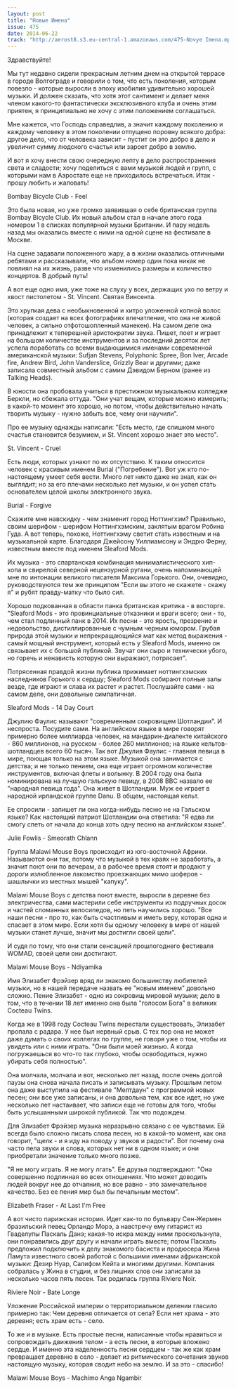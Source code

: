 ```yaml
---
layout: post
title: "Новые Имена"
issue: 475
date: 2014-06-22
track: "http://aerost8.s3.eu-central-1.amazonaws.com/475-Novye Imena.mp3"
---
```


Здравствуйте!

Мы тут недавно сидели прекрасным летним днем на открытой террасе в городе Волгограде и говорили о том, что есть поколения, которым повезло - которые выросли в эпоху изобилия удивительно хорошей музыки. И должен сказать, что хотя этот сантимент и делает меня членом какого-то фантастически эксклюзивного клуба и очень этим приятен, я принципиально не хочу с этим положением соглашаться.

Мне кажется, что Господь справедлив, а значит каждому поколению и каждому человеку в этом поколении отпущено поровну всякого добра: другое дело, что от человека зависит - пустит он это добро в дело и увеличит сумму людского счастья или зароет добро в землю.

И вот я хочу внести свою очередную лепту в дело распространения света и сладости; хочу поделиться с вами музыкой людей и групп, с которыми нам в Аэростате еще не приходилось встречаться. Итак - прошу любить и жаловать!

Bombay Bicycle Club - Feel

Это была новая, но уже громко заявившая о себе британская группа Bombay Bicycle Club. Их новый альбом стал в начале этого года номером 1 в списках популярной музыки Британии. И пару недель назад мы оказались вместе с ними на одной сцене на фестивале в Москве.

На сцене задавали положенного жару, а в жизни оказались отличными ребятами и рассказывали, что альбом номер один пока никак не повлиял на их жизнь, разве что изменились размеры и количество концертов. В добрый путь!

А вот еще одно имя, уже тоже на слуху у всех, держащих ухо по ветру и хвост пистолетом - St. Vincent. Святая Винсента.

Это хрупкая дева с необыкновенной и хитро уложенной копной волос (которая создает на всех фотографиях впечатление, что она не живой человек, а сильно отфотошопленный манекен). На самом деле она принадлежит к теперешней аристократии звука. Пишет, поет и играет на большом количестве инструментов и за последний десяток лет успела поработать со всеми выдающимися именами современной американской музыки: Sufjan Stevens, Polyphonic Spree, Bon Iver, Arcade fire, Andrew Bird, John Vanderslice, Grizzly Bear и другими; даже записала совместный альбом с самим Дэвидом Берном (ранее из Talking Heads).

В юности она пробовала учиться в престижном музыкальном колледже Беркли, но сбежала оттуда. "Они учат вещам, которые можно измерить; в какой-то момент это хорошо, но потом, чтобы действительно начать творить музыку - нужно забыть все, чему они научили".

Про ее музыку однажды написали: "Есть место, где слишком много счастья становится безумием, и St. Vincent хорошо знает это место".

St. Vincent - Cruel

Есть люди, которых узнают по их отсутствию. К таким относится человек с красивым именем Burial ("Погребение"). Вот уж кто по-настоящему умеет себя вести. Много лет никто даже не знал, как он выглядит; но за его плечами несколько лет музыки, и он успел стать основателем целой школы электронного звука.

Burial - Forgive

Скажите мне навскидку - чем знаменит город Ноттингхэм? Правильно, своим шерифом - шерифом Ноттингхэмским, заклятым врагом Робина Гуда. А вот теперь, похоже, Ноттингхэму светит стать известным и на музыкальной карте. Благодаря Джейсону Уиллиамсону и Эндрю Ферну, известным вместе под именем Sleaford Mods.

Их музыка - это спартанская комбинация минималистического хип-хопа и свирепой северной нецензурной ругани, очень напоминающей мне по интонации великого писателя Максима Горького. Они, очевидно, руководствуются тем же принципом "Если вы этого не скажете - скажу я" и рубят правду-матку что было сил.

Хорошо подкованная в области панка британская критика - в восторге. "Sleaford Mods - это провинциальные отказники и враги всего; они - то, чем стал подлинный панк в 2014. Их песни - это ярость, презрение и недовольство, дистиллированные с чумным черным юмором. Грубая природа этой музыки и непрекращающийся мат как метод выражения - самый мощный инструмент, который есть у Sleaford Mods, именно он связывает их с большой публикой. Звучат они сыро и технически убого, но горечь и ненависть которую они выражают, потрясает".

Потрясенная правдой жизни публика прижимает ноттингхэмских наследников Горького к сердцу; Sleaford Mods собирают полные залы везде, где играют и слава их растет и растет. Послушайте сами - на самом деле, они довольные симпатичная.

Sleaford Mods - 14 Day Court

Джулию Фаулис называют "современным сокровищем Шотландии". И неспроста. Посудите сами. На английском языке в мире говорят примерно более миллиарда человек, на мандарин-диалекте китайского - 860 миллионов, на русском - более 260 миллионов; на языке кельтов-шотландцев всего 60 тысяч. Так вот Джулия Фаулис - главная певица в мире, поющая только на этом языке. Музыкой она занимается с детства; и не только пением, она еще играет огромном количестве инструментов, включая флеты и волынку. В 2004 году она была номинирована на лучшую гэльскую певицу, в 2008 BBC назвало ее "народная певица года". Она живет в Шотландии. Муж ее играет в народной ирландской группе Danu. В общем, настоящая кельт.

Ее спросили - запишет ли она когда-нибудь песню не на Гэльском языке? Как настоящий патриот Шотландии она ответила: "Я едва ли смогу спеть от начала до конца хоть одну песню на английском языке".

Julie Fowlis - Smeorath Chlann

Группа Malawi Mouse Boys происходит из юго-восточной Африки. Называются они так, потому что музыкой в тех краях не заработать, а значит поют они по вечерам, а в рабочее время стоят и продают у дороги излюбленное лакомство проезжающих мимо шоферов - шашлычки из местных мышей "капуку".

Malawi Mouse Boys с детства поют вместе, выросли в деревне без электричества, сами мастерили себе инструменты из подручных досок и частей сломанных велосипедов, но петь научились хорошо. "Все наши песни - про то, как быть счастливым и иметь веру, которая одна и спасает в этом мире. Если хотя бы одному человеку в мире от нашей музыки станет лучше, значит мы достигли своей цели".

И судя по тому, что они стали сенсацией прошлогоднего фестиваля WOMAD, своей цели они достигают.

Malawi Mouse Boys - Ndiyamika

Имя Элизабет Фрэйзер вряд ли знакомо большинству любителей музыки, но в нашей передаче назвать ее "новым именем" довольно сложно. Пение Элизабет - одно из сокровищ мировой музыки; дело в том, что в течении 18 лет именно она была "голосом Бога" в великих Cocteau Twins.

Когда же в 1998 году Cocteau Twins перестали существовать, Элизабет пропала с радара. У нее был нервный срыв. С тех пор она не может даже думать о своих коллегах по группе, не говоря уже о том, чтобы их увидеть или с ними играть. "Они были моей жизнью. А когда погружаешься во что-то так глубоко, чтобы освободиться, нужно убирать себя полностью".

Она молчала, молчала и вот, несколько лет назад, после очень долгой паузы она снова начала писать и записывать музыку. Прошлым летом она даже выступила на фестивале "Мелтдаун" с программой новых песен; они все уже записаны, и она довольна тем, как все идет, но уже несколько лет настаивает, что записи еще не готовы для того, чтобы быть услышанными широкой публикой. Так что подождем.

Для Элизабет Фрэйзер музыка неразрывно связано с ее чувствами. Ей всегда было сложно писать слова песен, но в какой-то момент, как она говорит, "щелк - и я иду на поводу у звуков и радости". Вот почему она часто пела звуки и слова, которых нет ни в одном языке; и они приобретали значение только много позже.

"Я не могу играть. Я не могу лгать". Ее друзья подтверждают: "Она совершенно подлинная во всех отношениях. Что может доводить людей вокруг нее до отчаяния, но все равно - это замечательное качество. Без ее пения мир был бы печальным местом".

Elizabeth Fraser - At Last I'm Free

А вот чисто парижская история. Идет как-то по бульвару Сен-Жермен бразильский певец Орландо Морэ, а навстречу ему гитарист из Гваделупы Паскаль Данэ; какая-то искра между ними проскользнула, они понравились друг другу и начали играть вместе; потом Паскаль предложил подключить к делу знакомого басиста и продюсера Жина Ламута известного своей работой с большими именами африканской музыки: Дезир Нуар, Салифом Кейта и многими другими. Компания собралась у Жина в студии, и без лишних слов они записали за несколько часов пять песен. Так родилась группа Riviere Noir.

Riviere Noir - Bate Longe

Уложение Российской империи о территориальном делении гласило примерно так: Чем деревня отличается от села? Если нет храма - это деревня; есть храм есть - село.

То же и в музыке. Есть простые песни, написанные чтобы нравиться и сопровождать движения телом - а есть песни, в которые вложено сердце. И именно эта наделенность песни сердцем - так же как храм превращает деревню в село - делает из ритмического сочетания звуков настоящую музыку, которая сводит небо на землю. И за это - спасибо!

Malawi Mouse Boys - Machimo Anga Ngambir
